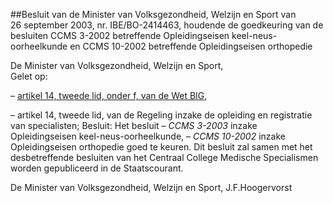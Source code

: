 <meta http-equiv='Content-Type' content='text/html; charset=utf-8' />

##Besluit van de Minister van Volksgezondheid, Welzijn en Sport van 26 september 2003, nr. IBE/BO-2414463, houdende de goedkeuring van de besluiten CCMS 3-2002 betreffende Opleidingseisen keel-neus-oorheelkunde en CCMS 10-2002 betreffende Opleidingseisen orthopedie

De Minister van Volksgezondheid, Welzijn en Sport,  
Gelet op:

– [artikel 14, tweede lid, onder f, van de Wet BIG](../../../../../../../../../wet/wet/op/de/beroepen/in/de/individuele/gezondheidszorg/BWBR0006251/README.md),

– artikel 14, tweede lid, van de Regeling inzake de opleiding en registratie van specialisten;
Besluit:     Het besluit – *CCMS 3-2003* inzake Opleidingseisen keel-neus-oorheelkunde, – *CCMS 10-2002* inzake Opleidingseisen orthopedie goed te keuren.     Dit besluit zal samen met het desbetreffende besluiten van het Centraal College Medische Specialismen worden gepubliceerd in de Staatscourant.   

De 
Minister van Volksgezondheid, Welzijn en Sport, 
J.F.Hoogervorst    
